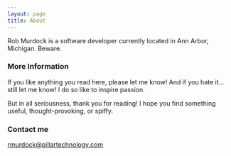 ```yaml
---
layout: page
title: About
---
```


Rob Murdock is a software developer currently located in Ann Arbor, Michigan. Beware.

### More Information

If you like anything you read here, please let me know! And if you hate it... still let me know! I do so like to inspire passion.

But in all seriousness, thank you for reading! I hope you find something useful, thought-provoking, or spiffy.


### Contact me

[rmurdock@pillartechnology.com](mailto:rmurdock@pillartechnology.com)
